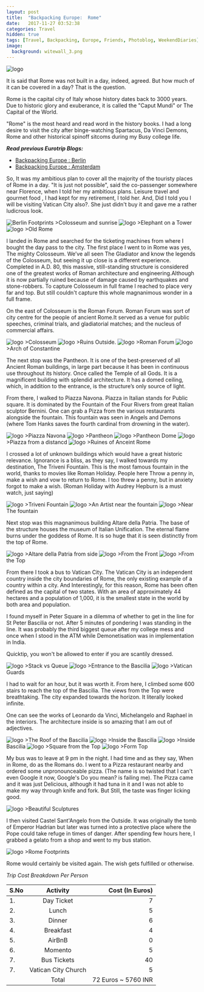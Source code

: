 ```yaml
---
layout: post
title:  "Backpacking Europe:  Rome"
date:   2017-11-27 03:52:38
categories: Travel
hidden: true
tags: [Travel, Backpacking, Europe, Friends, Photoblog, WeekendDiaries]
image:
  background: witewall_3.png
---
```


<img src="https://i.imgur.com/AA2Xmuo.jpg" alt="logo">

It is said that Rome was not built in a day, indeed, agreed. But how much of it can be covered in a day? That is the question.

Rome is the capital city of Italy whose history dates back to 3000 years. Due to historic glory and exuberance, it is called the "Caput Mundi"  or The Capital of the World.

"Rome" is the most heard and read word in the history books. I had a long desire to visit the city after binge-watching Spartacus, Da Vinci Demons, Rome and other historical spinoff sitcoms during my Busy college life.

**_Read previous Eurotrip Blogs:_**

+ <a href="http://yogeshpandey.in/travel/Backpacking-Europe-Berlin/">Backpacking Europe : Berlin</a>
+ <a href="http://yogeshpandey.in/travel/Backpacking-Europe-Amsterdam/">Backpacking Europe : Amsterdam</a>

So, It was my ambitious plan to cover all the majority of the touristy places of Rome in a day. "It is just not possible", said the co-passenger somewhere near Florence, when I told her my ambitious plans. Leisure travel and gourmet food , I had kept for my retirement, I told her. And, Did I told you I will be visiting Vatican City also?. She just didn't buy it and gave me a rather ludicrous look.

<img src="https://i.imgur.com/LI0HVnQ.png" alt="Berlin Footprints">
>Colosseum and sunrise

<img src="https://i.imgur.com/436ETHE.jpg" alt="logo">
>Elephant on a Tower

<img src="https://i.imgur.com/kG5FlBw.jpg" alt="logo">
>Old Rome

I landed in Rome and searched for the ticketing machines from where I bought the day pass to the city. The first place I went to in Rome was yes, The mighty Colosseum.
We’ve all seen The Gladiator and know the legends of the Colosseum, but seeing it up close is a different experience. Completed in A.D. 80, this massive, still-standing structure is considered one of the greatest works of Roman architecture and engineering.Although it is now partially ruined because of damage caused by earthquakes and stone-robbers.
To capture Colosseum in full frame I reached to place very far and top. But still couldn't capture this whole magnanimous wonder in a full frame.

On the east of Colosseum is the Roman Forum. Roman Forum was sort of city centre for the people of ancient Rome.It served as a venue for public speeches, criminal trials, and gladiatorial matches; and the nucleus of commercial affairs.

<img src="https://i.imgur.com/x4yywVW.jpg" alt="logo">
>Colosseum

<img src="https://i.imgur.com/PyVzvje.jpg" alt="logo">
>Ruins Outside.


<img src="https://i.imgur.com/XHbneO5.jpg" alt="logo">
>Roman Forum

<img src="https://i.imgur.com/FoqDor6.jpg" alt="logo">
>Arch of Constantine

The next stop was the Pantheon. It is one of the best-preserved of all Ancient Roman buildings, in large part because it has been in continuous use throughout its history. Once called the Temple of all Gods. It is a magnificent building with splendid architecture. It has a domed ceiling, which, in addition to the entrance, is the structure’s only source of light.

From there, I walked to Piazza  Navona. Piazza in Italian stands for Public square. It is dominated by the Fountain of the Four Rivers from great Italian sculptor Bernini. One can grab a Pizza from the various restaurants alongside the fountain. This fountain was seen in Angels and Demons (where Tom Hanks saves the fourth cardinal from drowning in the water).

<img src="https://i.imgur.com/hWmoWAJ.jpg" alt="logo">
>Piazza  Navona

<img src="https://i.imgur.com/5ScMdI8.jpg" alt="logo">
>Pantheon

<img src="https://i.imgur.com/VmuEZNB.jpg" alt="logo">
>Pantheon Dome

<img src="https://i.imgur.com/bWgoAlB.jpg" alt="logo">
>Piazza from a distancd

<img src="https://i.imgur.com/u2SydNh.jpg" alt="logo">
>Ruines of Anceint Rome

I crossed a lot of unknown buildings which would have a great historic relevance. Ignorance is a bliss, as they say, I walked towards my destination, The Triveni Fountain. This is the most famous fountain in the world, thanks to movies like Roman Holiday. People here Throw a penny in, make a wish and vow to return to Rome. I too threw a penny, but in anxiety forgot to make a wish. (Roman Holiday with Audrey Hepburn is a must watch, just saying)

<img src="https://i.imgur.com/TmhaqFx.jpg" alt="logo">
>Triveni Fountain

<img src="https://i.imgur.com/2tRgk2T.jpg" alt="logo">
>An Artist near the fountain

<img src="https://i.imgur.com/Qh1wLj1.jpg" alt="logo">
>Near The fountain

Next stop was this magnanimous building Altare della Patria. The base of the structure houses the museum of Italian Unification. The eternal flame burns under the goddess of Rome. It is so huge that it is seen distinctly from the top of Rome.

<img src="https://i.imgur.com/Q9itB16.jpg" alt="logo">
>Altare della Patria from side

<img src="https://i.imgur.com/4brVf6r.jpg" alt="logo">
>From the Front

<img src="https://i.imgur.com/iHBC4TQ.jpg" alt="logo">
>From the Top

From there I took a bus to Vatican City.  The Vatican City is an independent country inside the city boundaries of Rome, the only existing example of a country within a city. And Interestingly, for this reason, Rome has been often defined as the capital of two states. With an area of approximately 44 hectares and a population of 1,000, it is the smallest state in the world by both area and population.

I found myself in Peter Square in a dilemma of whether to get in the line for St Peter Bascilia or not. After 5 minutes of pondering I was standing in the line. It was probably the third biggest queue after my college mess and once when I stood in the ATM while Demonetisation was in implementation in India.

Quicktip, you won't be allowed to enter if you are scantily dressed.

<img src="https://i.imgur.com/DAiJiLk.jpg" alt="logo">
>Stack vs Queue

<img src="https://i.imgur.com/4ap93E9.jpg" alt="logo">
>Entrance to the Bascilia

<img src="https://i.imgur.com/EqR2GZz.jpg" alt="logo">
>Vatican Guards

I had to wait for an hour, but it was worth it. From here, I climbed some 600 stairs to reach the top of the Bascilia. The views from the Top were breathtaking. The city expanded towards the horizon. It literally looked infinite.

One can see the works of Leonardo da Vinci, Michelangelo and Raphael in the interiors. The architecture inside is so amazing that I am out of adjectives.

<img src="https://i.imgur.com/VJbPoRX.jpg" alt="logo">
>The Roof of the Bascilia

<img src="https://i.imgur.com/oLHqfQE.jpg" alt="logo">
>Inside the Bascilia

<img src="https://i.imgur.com/ykoFCvJ.jpg" alt="logo">
>Inside Bascilia

<img src="https://i.imgur.com/RXgRSAl.jpg" alt="logo">
>Square from the Top

<img src="https://i.imgur.com/xyKWvIi.jpg" alt="logo">
>Form Top

My bus was to leave at 9 pm in the night. I had time and as they say, When in Rome, do as the Romans do. I went to a Pizza restaurant nearby and ordered some unpronounceable pizza. (The name is so twisted that I can't even Google it now, Google's Do you mean? is failing me).
The Pizza came and it was just Delicious, although it had tuna in it and I was not able to make my way through knife and fork. But Still, the taste was finger licking good.

<img src="https://i.imgur.com/u2U5fHd.jpg" alt="logo">
>Beautiful Sculptures

I then visited Castel Sant'Angelo from the Outside. It was originally the tomb of Emperor Hadrian but later was turned into a protective place where the Pope could take refuge in times of danger. After spending few hours here, I grabbed a gelato from a shop and went to my bus station.

<img src="https://i.imgur.com/vN54sWr.jpg" alt="logo">
>Rome Footprints

Rome would certainly be visited again. The wish gets fulfilled or otherwise.

*Trip Cost Breakdown Per Person*

| S.No | Activity|Cost (In Euros) |
|:----------|:----------:|-:|
| 1.      | Day Ticket      |7|
| 2.      | Lunch      |5|
| 3.      | Dinner      |6|
| 4.      | Breakfast      |4|
| 5.     | AirBnB     |0|
| 6.      | Momento      |5|
| 7.      | Bus Tickets       |40|
| 7.      | Vatican City Church   |5|
||Total|72 Euros ~ 5760 INR|
